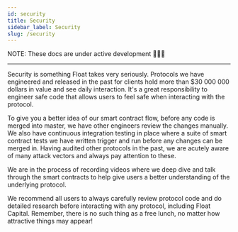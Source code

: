 ```yaml
---
id: security
title: Security
sidebar_label: Security
slug: /security
---
```


NOTE: These docs are under active development 👷‍♀️👷

---

Security is something Float takes very seriously. Protocols we have engineered and released in the past for clients hold more than $30 000 000 dollars in value and see daily interaction. It's a great responsibility to engineer safe code that allows users to feel safe when interacting with the protocol.

To give you a better idea of our smart contract flow, before any code is merged into master, we have other engineers review the changes manually. We also have continuous integration testing in place where a suite of smart contract tests we have written trigger and run before any changes can be merged in. Having audited other protocols in the past, we are acutely aware of many attack vectors and always pay attention to these.

We are in the process of recording videos where we deep dive and talk through the smart contracts to help give users a better understanding of the underlying protocol.

We recommend all users to always carefully review protocol code and do detailed research before interacting with any protocol, including Float Capital. Remember, there is no such thing as a free lunch, no matter how attractive things may appear!

<!-- Float has been engineered with long term sustainability in mind. -->
